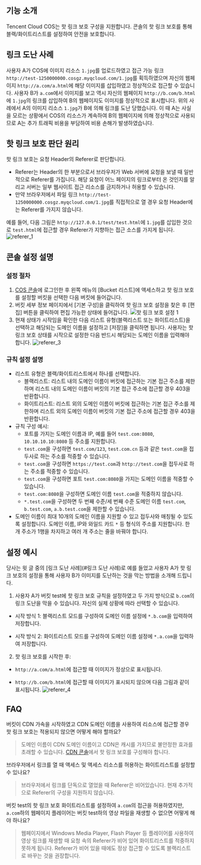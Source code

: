 ## 기능 소개
Tencent Cloud COS는 핫 링크 보호 구성을 지원합니다. 콘솔의 핫 링크 보호를 통해 블랙/화이트리스트를 설정하여 안전을 보호합니다.
<span id="링크 도난 사례"></span>
## 링크 도난 사례
사용자 A가 COS에 이미지 리소스 `1.jpg`를 업로드하였고 접근 가능 링크 `http://test-1250000000.cosgz.myqcloud.com/1.jpg`를 획득하였으며 자신의 웹페이지 `http://a.com/a.html`에 해당 이미지를 삽입하였고 정상적으로 접근할 수 있습니다.
사용자 B가 `a.com`에서 이미지를 보고 역시 자신의 웹페이지 `http://b.com/b.html`에 `1.jpg`의 링크를 삽입하여 B의 웹페이지도 이미지를 정상적으로 표시합니다.
위의 사례에서 A의 이미지 리소스 `1.jpg`가 B에 의해 링크를 도난 당했습니다. 이 때 A는 사실을 모르는 상황에서 COS의 리소스가 계속하여 B의 웹페이지에 의해 정상적으로 사용되므로 A는 추가 트래픽 비용을 부담하여 비용 손해가 발생하였습니다.

## 핫 링크 보호 판단 원리
핫 링크 보호는 요청 Header의 Referer로 판단합니다.
-  Referer는 Header의 한 부분으로서 브라우저가 Web 서버에 요청을 보낼 때 일반적으로 Referer를 가집니다. 해당 요청이 어느 페이지의 링크로부터 온 것인지를 알리고 서버는 일부 웹사이트 접근 리소스를 금지하거나 허용할 수 있습니다.
-  만약 브라우저에서 파일 링크 `http://test-1250000000.cosgz.myqcloud.com/1.jpg`를 직접적으로 열 경우 요청 Header에는 Referer를 가지지 않습니다.

예를 들어, 다음 그림은 `http://127.0.0.1/test/test.html`에 `1.jpg`를 삽입한 것으로 `test.html`에 접근할 경우 Referer가 지향하는 접근 소스를 가지게 됩니다.
![referer_1](//mc.qcloudimg.com/static/img/f000c8ee64ae569f08680c495ddb1b7b/image.png)
## 콘솔 설정 설명
### 설정 절차
1. [COS 콘솔](https://console.cloud.tencent.com/cos5/index)에 로그인한 후 왼쪽 메뉴의 [Bucket 리스트]에 액세스하고 핫 링크 보호를 설정할 버킷을 선택한 다음 버킷에 들어갑니다.
2. 버킷 세부 정보 페이지에서 [기본 구성]을 클릭하여 핫 링크 보호 설정을 찾은 후 [편집] 버튼을 클릭하여 편집 가능한 상태에 들어갑니다.
![핫 링크 보호 설정 1](//mc.qcloudimg.com/static/img/3d76b7e130d8917a41c4b2b7e8b1a730/image.png)
3. 현재 상태가 시작임을 확인한 다음 리스트 유형(블랙리스트 또는 화이트리스트)을 선택하고 해당되는 도메인 이름을 설정하고 [저장]을 클릭하면 됩니다. 사용자는 핫 링크 보호 상태를 시작으로 설정한 다음 반드시 해당되는 도메인 이름을 입력해야 합니다.
![referer_3](//mc.qcloudimg.com/static/img/14919513b487b1bac4a6617618e6de78/image.png)

### 규칙 설정 설명
-  리스트 유형은 블랙/화이트리스트에서 하나를 선택합니다.
    * 블랙리스트: 리스트 내의 도메인 이름이 버킷에 접근하는 기본 접근 주소를 제한하며 리스트 내의 도메인 이름이 버킷의 기본 접근 주소에 접근할 경우 403을 반환합니다.
    * 화이트리스트: 리스트 외의 도메인 이름이 버킷에 접근하는 기본 접근 주소를 제한하며 리스트 외의 도메인 이름이 버킷의 기본 접근 주소에 접근할 경우 403을 반환합니다.
- 규칙 구성 예시:
    * 포트를 가지는 도메인 이름과 IP, 예를 들어 `test.com:8080`, `10.10.10.10:8080` 등 주소를 지원합니다.
    * `test.com`을 구성하면 `test.com/123`, `test.com.cn` 등과 같은 `test.com`을 접두사로 하는 주소를 적중할 수 있습니다.
    * `test.com`을 구성하면 `https://test.com`과 `http://test.com`을 접두사로 하는 주소를 적중할 수 있습니다.
    * `test.com`을 구성하면 포트 `test.com:8080`을 가지는 도메인 이름을 적중할 수 있습니다.
    * `test.com:8080`을 구성하면 도메인 이름 `test.com`을 적중하지 않습니다.
    * `*.test.com`을 구성하면 두 번째 수준/세 번째 수준 도메인 이름 `test.com`, `b.test.com`, `a.b.test.com`을 제한할 수 있습니다.
- 도메인 이름이 최대 10개의 도메인 이름을 지원할 수 있고 접두사와 매칭될 수 있도록 설정합니다. 도메인 이름, IP와 와일드 카드 `*` 등 형식의 주소를 지원합니다. 한 개 주소가 1행을 차지하고 여러 개 주소는 줄을 바꿔야 합니다.

## 설정 예시
당사는 윗 글 중의 [링크 도난 사례](#링크 도난 사례)로 예를 들었고 사용자 A가 핫 링크 보호의 설정을 통해 사용자 B가 이미지를 도난하는 것을 막는 방법을 소개해 드립니다.
1. 사용자 A가 버킷 test에 핫 링크 보호 규칙을 설정하였고 두 가지 방식으로 `b.com`의 링크 도난을 막을 수 있습니다. 자신의 실제 상황에 따라 선택할 수 있습니다.
 - 시작 방식 1: 블랙리스트 모드를 구성하여 도메인 이름 설정에 `*.b.com`을 입력하여 저장합니다.

 - 시작 방식 2: 화이트리스트 모드를 구성하여 도메인 이름 설정에 `*.a.com`을 입력하여 저장합니다.
2. 핫 링크 보호를 시작한 후:
 - `http://a.com/a.html`에 접근할 때 이미지가 정상으로 표시됩니다.

 - `http://b.com/b.html`에 접근할 때 이미지가 표시되지 않으며 다음 그림과 같이 표시됩니다.
![referer_4](//mc.qcloudimg.com/static/img/e58fab402a31ccc903ee3941dbb08eee/image.png)

## FAQ
버킷이 CDN 가속을 시작하였고 CDN 도메인 이름을 사용하여 리소스에 접근할 경우 핫 링크 보호는 적용되지 않으면 어떻게 해야 할까요?
> 도메인 이름이 CDN 도메인 이름이고 CDN은 캐시를 가지므로 불안정한 효과를 초래할 수 있습니다. [CDN 콘솔](https://console.cloud.tencent.com/cdn)에서 핫 링크 보호를 구성해야 합니다.

브라우저에서 링크를 열 때 액세스 및 액세스 리소스를 허용하는 화이트리스트를 설정할 수 있나요?
> 브라우저에서 링크를 단독으로 열었을 때 Referer은 비어있습니다. 현재 추가적으로 Referer의 구성을 지원하지 않습니다.

버킷 test의 핫 링크 보호 화이트리스트를 설정하여 `a.com`의 접근을 허용하였지만, `a.com`하의 웹페이지 플레이어는 버킷 test하의 영상 파일을 재생할 수 없으면 어떻게 해야 하나요?
> 웹페이지에서 Windows Media Player, Flash Player 등 플레이어를 사용하여 영상 링크를 재생할 때 요청 속의 Referer가 비어 있어 화이트리스트를 적중하지 못하게 됩니다. Referer가 비어 있을 때에도 정상 접근할 수 있도록 블랙리스트로 바꾸는 것을 권장합니다.
